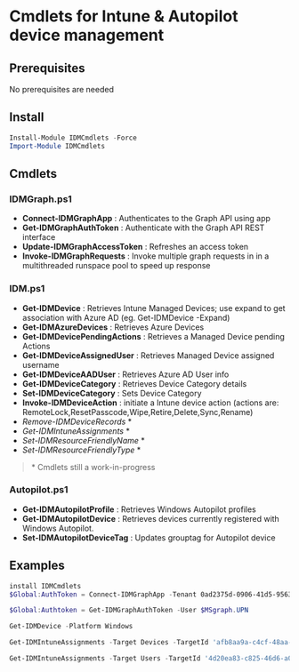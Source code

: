 # Cmdlets for Intune & Autopilot device management

## Prerequisites

No prerequisites are needed

## Install

```powershell
Install-Module IDMCmdlets -Force
Import-Module IDMCmdlets
```

## Cmdlets

### IDMGraph.ps1
- **Connect-IDMGraphApp** : Authenticates to the Graph API using app
- **Get-IDMGraphAuthToken** : Authenticate with the Graph API REST interface
- **Update-IDMGraphAccessToken** : Refreshes an access token
- **Invoke-IDMGraphRequests** :  Invoke multiple graph requests in in a multithreaded runspace pool to speed up response

### IDM.ps1

- **Get-IDMDevice** : Retrieves Intune Managed Devices; use expand to get association with Azure AD (eg. Get-IDMDevice -Expand)
- **Get-IDMAzureDevices** : Retrieves Azure Devices
- **Get-IDMDevicePendingActions** : Retrieves a Managed Device pending Actions
- **Get-IDMDeviceAssignedUser** : Retrieves Managed Device assigned username
- **Get-IDMDeviceAADUser** : Retrieves Azure AD User info
- **Get-IDMDeviceCategory** : Retrieves Device Category details
- **Set-IDMDeviceCategory** : Sets Device Category
- **Invoke-IDMDeviceAction** : initiate a Intune device action (actions are: RemoteLock,ResetPasscode,Wipe,Retire,Delete,Sync,Rename)
- _Remove-IDMDeviceRecords_ *
- _Get-IDMIntuneAssignments_ *
- _Set-IDMResourceFriendlyName_ *
- _Set-IDMResourceFriendlyType_ *

> \* Cmdlets still a work-in-progress

### Autopilot.ps1
- **Get-IDMAutopilotProfile** : Retrieves Windows Autopilot profiles
- **Get-IDMAutopilotDevice** : Retrieves devices currently registered with Windows Autopilot.
- **Set-IDMAutopilotDeviceTag** : Updates grouptag for Autopilot device


## Examples

```powershell
install IDMCmdlets
$Global:AuthToken = Connect-IDMGraphApp -Tenant 0ad2375d-0906-41d5-9563-1994db1a70f9 -AppId f96b2862-9dcd-468e-8935-a86e575f814a -AppSecret "j0H8Q~X7YBLFYD6YoUBL2gPLE37yg5k5WATmGcgB"

$Global:Authtoken = Get-IDMGraphAuthToken -User $MSgraph.UPN

Get-IDMDevice -Platform Windows

Get-IDMIntuneAssignments -Target Devices -TargetId 'afb8aa9a-c4cf-48aa-ad7b-ec60180ea787' -IncludePolicySetInherits

Get-IDMIntuneAssignments -Target Users -TargetId '4d20ea83-c825-46d6-a07f-ce97cfe19b6b' -IncludePolicySetInherits
```
